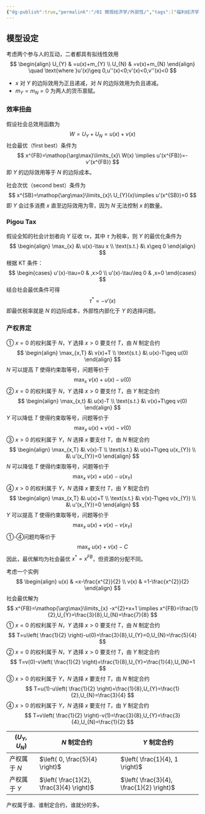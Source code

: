 ```yaml
---
{"dg-publish":true,"permalink":"/01 微观经济学/外部性/","tags":["福利经济学"],"created":"2024-07-22T16:58:29.000+08:00","updated":"2024-07-22T16:58:29.000+08:00"}
---
```



## 模型设定

考虑两个参与人的互动，二者都具有拟线性效用
$$
\begin{align}
U_{Y} & =u(x)+m_{Y} \\
U_{N} & =v(x)+m_{N}
\end{align}
\quad \text{where }u'(x)\geq 0,u''(x)<0;v'(x)<0,v''(x)<0
$$
- $x$ 对 $Y$ 的边际效用为正且递减，对 $N$ 的边际效用为负且递减。
- $m_{Y}=m_{N}=0$ 为两人的货币禀赋。

### 效率扭曲

假设社会总效用函数为
$$
W=U_{Y}+U_{N}=u(x)+v(x)
$$
社会最优（first best）条件为
$$
x^{FB}=\mathop{\arg\max}\limits_{x}\ W(x) \implies u'(x^{FB})=-v'(x^{FB})
$$
即 $Y$ 的边际效用等于 $N$ 的边际成本。

社会次优（second best）条件为
$$
x^{SB}=\mathop{\arg\max}\limits_{x}\ U_{Y}(x)\implies u'(x^{SB})=0
$$
即 $Y$ 会过多消费 $x$ 直至边际效用为零，因为 $N$ 无法控制 $x$ 的数量。

### Pigou Tax

假设全知的社会计划者向 $Y$ 征收 $\tau x$，其中 $\tau$ 为税率，则 $Y$ 的最优化条件为
$$
\begin{align}
\max_{x} &\ u(x)-\tau x \\
\text{s.t.} &\ x\geq 0
\end{align}
$$
根据 KT 条件：
$$
\begin{cases}
u'(x)-\tau=0 & ,x>0 \\
u'(x)-\tau\leq 0 & ,x=0
\end{cases}
$$
结合社会最优条件可得
$$
\tau^*=-v'(x)
$$
即最优税率就是 $N$ 的边际成本，外部性内部化于 $Y$ 的选择问题。

### 产权界定

① $x=0$ 的权利属于 $N$，$Y$ 选择 $x>0$ 要支付 $T$，由 $N$ 制定合约
$$
\begin{align}
\max_{x,T} &\ v(x)+T \\
\text{s.t.} &\ u(x)-T\geq u(0)
\end{align}
$$
$N$ 可以提高 $T$ 使得约束取等号，问题等价于
$$
\max_{x}\ v(x)+u(x)-u(0)
$$
② $x=0$ 的权利属于 $N$，$Y$ 选择 $x>0$ 要支付 $T$，由 $Y$ 制定合约
$$
\begin{align}
\max_{x,t} &\ u(x)-T \\
\text{s.t.} &\ v(x)+T\geq v(0)
\end{align}
$$
$Y$ 可以降低 $T$ 使得约束取等号，问题等价于
$$
\max_{x}\ u(x)+v(x)-v(0)
$$
③ $x>0$ 的权利属于 $Y$，$N$ 选择 $x$ 要支付 $T$，由 $N$ 制定合约
$$
\begin{align}
\max_{x,T} &\ v(x)-T \\
\text{s.t.} &\ u(x)+T\geq u(x_{Y}) \\
&\ u'(x_{Y})=0
\end{align}
$$
$N$ 可以降低 $T$ 使得约束取等号，问题等价于
$$
\max_{x}\ v(x)+u(x)-u(x_{Y}) 
$$
④ $x>0$ 的权利属于 $Y$，$N$ 选择 $x$ 要支付 $T$，由 $Y$ 制定合约
$$
\begin{align}
\max_{x,T} &\ u(x)+T \\
\text{s.t.} &\ v(x)-T\geq v(x_{Y}) \\
&\ u'(x_{Y})=0
\end{align}
$$
$Y$ 可以提高 $T$ 使得约束取等号，问题等价于
$$
\max_{x}\ u(x)+v(x)-v(x_{Y})
$$
①-④问题均等价于
$$
\max_{x}\ u(x)+v(x)-C
$$
因此，最优解均为社会最优 $x^*=x^{FB}$，但资源的分配不同。

考虑一个实例
$$
\begin{align}
u(x) & =x-\frac{x^{2}}{2} \\
v(x) & =1-\frac{x^{2}}{2}
\end{align}
$$
社会最优解为
$$
x^{FB}=\mathop{\arg\max}\limits_{x} -x^{2}+x+1 \implies x^{FB}=\frac{1}{2},U_{Y}=\frac{3}{8},U_{N}=\frac{7}{8}
$$
① $x=0$ 的权利属于 $N$，$Y$ 选择 $x>0$ 要支付 $T$，由 $N$ 制定合约
$$
T=u\left( \frac{1}{2} \right)-u(0)=\frac{3}{8},U_{Y}=0,U_{N}=\frac{5}{4}
$$
② $x=0$ 的权利属于 $N$，$Y$ 选择 $x>0$ 要支付 $T$，由 $Y$ 制定合约
$$
T=v(0)-v\left( \frac{1}{2} \right)=\frac{1}{8},U_{Y}=\frac{1}{4},U_{N}=1
$$
③ $x>0$ 的权利属于 $Y$，$N$ 选择 $x$ 要支付 $T$，由 $N$ 制定合约
$$
T=u(1)-u\left( \frac{1}{2} \right)=\frac{1}{8},U_{Y}=\frac{1}{2},U_{N}=\frac{3}{4}
$$
④ $x>0$ 的权利属于 $Y$，$N$ 选择 $x$ 要支付 $T$，由 $Y$ 制定合约
$$
T=v\left( \frac{1}{2} \right)-v(1)=\frac{3}{8},U_{Y}=\frac{3}{4},U_{N}=\frac{1}{2}
$$

| $(U_{Y},U_{N})$ | $N$ 制定合约                                  | $Y$ 制定合约                                  |
| --------------- | ----------------------------------------- | ----------------------------------------- |
| 产权属于 $N$        | $\left( 0, \frac{5}{4} \right)$           | $\left( \frac{1}{4}, 1 \right)$           |
| 产权属于 $Y$        | $\left( \frac{1}{2}, \frac{3}{4} \right)$ | $\left( \frac{3}{4}, \frac{1}{2} \right)$ |

产权属于谁、谁制定合约，谁就分的多。